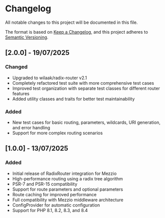 # Changelog

All notable changes to this project will be documented in this file.

The format is based on [Keep a Changelog](https://keepachangelog.com/en/1.0.0/),
and this project adheres to [Semantic Versioning](https://semver.org/spec/v2.0.0.html).

## [2.0.0] - 19/07/2025

### Changed
- Upgraded to wilaak/radix-router v2.1
- Completely refactored test suite with more comprehensive test cases
- Improved test organization with separate test classes for different router features
- Added utility classes and traits for better test maintainability

### Added
- New test cases for basic routing, parameters, wildcards, URI generation, and error handling
- Support for more complex routing scenarios

## [1.0.0] - 13/07/2025

### Added
- Initial release of RadixRouter integration for Mezzio
- High-performance routing using a radix tree algorithm
- PSR-7 and PSR-15 compatibility
- Support for route parameters and optional parameters
- Route caching for improved performance
- Full compatibility with Mezzio middleware architecture
- ConfigProvider for automatic configuration
- Support for PHP 8.1, 8.2, 8.3, and 8.4
